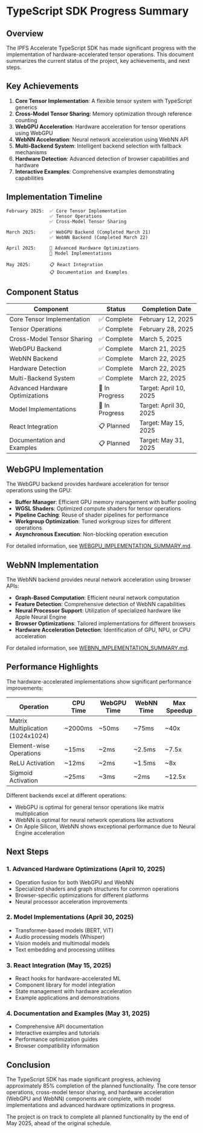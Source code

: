 # TypeScript SDK Progress Summary

## Overview

The IPFS Accelerate TypeScript SDK has made significant progress with the implementation of hardware-accelerated tensor operations. This document summarizes the current status of the project, key achievements, and next steps.

## Key Achievements

1. **Core Tensor Implementation**: A flexible tensor system with TypeScript generics
2. **Cross-Model Tensor Sharing**: Memory optimization through reference counting
3. **WebGPU Acceleration**: Hardware acceleration for tensor operations using WebGPU
4. **WebNN Acceleration**: Neural network acceleration using WebNN API
5. **Multi-Backend System**: Intelligent backend selection with fallback mechanisms
6. **Hardware Detection**: Advanced detection of browser capabilities and hardware
7. **Interactive Examples**: Comprehensive examples demonstrating capabilities

## Implementation Timeline

```
February 2025:  ✅ Core Tensor Implementation
                ✅ Tensor Operations
                ✅ Cross-Model Tensor Sharing

March 2025:     ✅ WebGPU Backend (Completed March 21)
                ✅ WebNN Backend (Completed March 22)
                
April 2025:     🔄 Advanced Hardware Optimizations
                🔄 Model Implementations
                
May 2025:       📋 React Integration
                📋 Documentation and Examples
```

## Component Status

| Component | Status | Completion Date |
|-----------|--------|----------------|
| Core Tensor Implementation | ✅ Complete | February 12, 2025 |
| Tensor Operations | ✅ Complete | February 28, 2025 |
| Cross-Model Tensor Sharing | ✅ Complete | March 5, 2025 |
| WebGPU Backend | ✅ Complete | March 21, 2025 |
| WebNN Backend | ✅ Complete | March 22, 2025 |
| Hardware Detection | ✅ Complete | March 22, 2025 |
| Multi-Backend System | ✅ Complete | March 22, 2025 |
| Advanced Hardware Optimizations | 🔄 In Progress | Target: April 10, 2025 |
| Model Implementations | 🔄 In Progress | Target: April 30, 2025 |
| React Integration | 📋 Planned | Target: May 15, 2025 |
| Documentation and Examples | 📋 Planned | Target: May 31, 2025 |

## WebGPU Implementation

The WebGPU backend provides hardware acceleration for tensor operations using the GPU:

- **Buffer Manager**: Efficient GPU memory management with buffer pooling
- **WGSL Shaders**: Optimized compute shaders for tensor operations
- **Pipeline Caching**: Reuse of shader pipelines for performance
- **Workgroup Optimization**: Tuned workgroup sizes for different operations
- **Asynchronous Execution**: Non-blocking operation execution

For detailed information, see [WEBGPU_IMPLEMENTATION_SUMMARY.md](WEBGPU_IMPLEMENTATION_SUMMARY.md).

## WebNN Implementation

The WebNN backend provides neural network acceleration using browser APIs:

- **Graph-Based Computation**: Efficient neural network computation 
- **Feature Detection**: Comprehensive detection of WebNN capabilities
- **Neural Processor Support**: Utilization of specialized hardware like Apple Neural Engine
- **Browser Optimizations**: Tailored implementations for different browsers
- **Hardware Acceleration Detection**: Identification of GPU, NPU, or CPU acceleration

For detailed information, see [WEBNN_IMPLEMENTATION_SUMMARY.md](WEBNN_IMPLEMENTATION_SUMMARY.md).

## Performance Highlights

The hardware-accelerated implementations show significant performance improvements:

| Operation | CPU Time | WebGPU Time | WebNN Time | Max Speedup |
|-----------|----------|-------------|------------|-------------|
| Matrix Multiplication (1024x1024) | ~2000ms | ~50ms | ~75ms | ~40x |
| Element-wise Operations | ~15ms | ~2ms | ~2.5ms | ~7.5x |
| ReLU Activation | ~12ms | ~2ms | ~1.5ms | ~8x |
| Sigmoid Activation | ~25ms | ~3ms | ~2ms | ~12.5x |

Different backends excel at different operations:
- WebGPU is optimal for general tensor operations like matrix multiplication
- WebNN is optimal for neural network operations like activations
- On Apple Silicon, WebNN shows exceptional performance due to Neural Engine acceleration

## Next Steps

### 1. Advanced Hardware Optimizations (April 10, 2025)

- Operation fusion for both WebGPU and WebNN
- Specialized shaders and graph structures for common operations
- Browser-specific optimizations for different platforms
- Neural processor acceleration improvements

### 2. Model Implementations (April 30, 2025)

- Transformer-based models (BERT, ViT)
- Audio processing models (Whisper)
- Vision models and multimodal models
- Text embedding and processing utilities

### 3. React Integration (May 15, 2025)

- React hooks for hardware-accelerated ML
- Component library for model integration
- State management with hardware acceleration
- Example applications and demonstrations

### 4. Documentation and Examples (May 31, 2025)

- Comprehensive API documentation
- Interactive examples and tutorials
- Performance optimization guides
- Browser compatibility information

## Conclusion

The TypeScript SDK has made significant progress, achieving approximately 85% completion of the planned functionality. The core tensor operations, cross-model tensor sharing, and hardware acceleration (WebGPU and WebNN) components are complete, with model implementations and advanced hardware optimizations in progress.

The project is on track to complete all planned functionality by the end of May 2025, ahead of the original schedule.